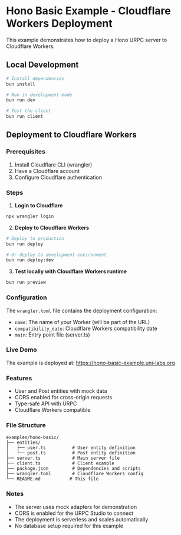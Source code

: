 # Hono Basic Example - Cloudflare Workers Deployment

This example demonstrates how to deploy a Hono URPC server to Cloudflare Workers.

## Local Development

```bash
# Install dependencies
bun install

# Run in development mode
bun run dev

# Test the client
bun run client
```

## Deployment to Cloudflare Workers

### Prerequisites

1. Install Cloudflare CLI (wrangler)
2. Have a Cloudflare account
3. Configure Cloudflare authentication

### Steps

1. **Login to Cloudflare**
```bash
npx wrangler login
```

2. **Deploy to Cloudflare Workers**
```bash
# Deploy to production
bun run deploy

# Or deploy to development environment
bun run deploy:dev
```

3. **Test locally with Cloudflare Workers runtime**
```bash
bun run preview
```

### Configuration

The `wrangler.toml` file contains the deployment configuration:
- `name`: The name of your Worker (will be part of the URL)
- `compatibility_date`: Cloudflare Workers compatibility date
- `main`: Entry point file (server.ts)

### Live Demo

The example is deployed at: https://hono-basic-example.uni-labs.org

### Features

- User and Post entities with mock data
- CORS enabled for cross-origin requests
- Type-safe API with URPC
- Cloudflare Workers compatible

### File Structure

```
examples/hono-basic/
├── entities/
│   ├── user.ts          # User entity definition
│   └── post.ts          # Post entity definition
├── server.ts            # Main server file
├── client.ts            # Client example
├── package.json         # Dependencies and scripts
├── wrangler.toml        # Cloudflare Workers config
└── README.md           # This file
```

### Notes

- The server uses mock adapters for demonstration
- CORS is enabled for the URPC Studio to connect
- The deployment is serverless and scales automatically
- No database setup required for this example 